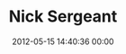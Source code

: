 ---
title: "Nick Sergeant"
date: 2012-05-15 14:40:36 00:00
permalink: /nick
twitter: ""
likes: [35,62,6,1,49,16,563,907]
id: 25
gravatar: "http://www.gravatar.com/avatar/a74159ce0c29f89b75a25037e40b27a4"
---